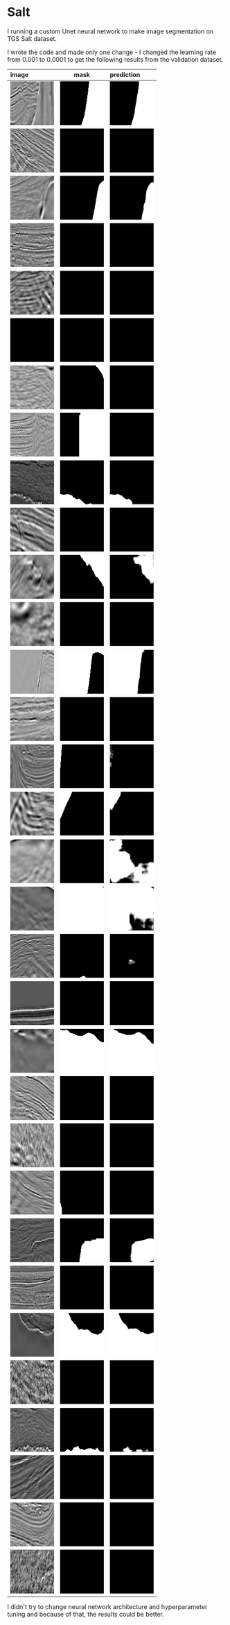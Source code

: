 # Salt

I running a custom Unet neural network to make image segmentation on TGS Salt dataset.

I wrote the code and made only one change - I changed the learning rate from 0.001 to 0.0001 to get the following results from the validation dataset.

image|mask|prediction
:----|:--:|:---------
![](readme_images/image1.png)|![](readme_images/mask1.png)|![](readme_images/pred1.png)
![](readme_images/image2.png)|![](readme_images/mask2.png)|![](readme_images/pred2.png)
![](readme_images/image3.png)|![](readme_images/mask3.png)|![](readme_images/pred3.png)
![](readme_images/image4.png)|![](readme_images/mask4.png)|![](readme_images/pred4.png)
![](readme_images/image5.png)|![](readme_images/mask5.png)|![](readme_images/pred5.png)
![](readme_images/image6.png)|![](readme_images/mask6.png)|![](readme_images/pred6.png)
![](readme_images/image7.png)|![](readme_images/mask7.png)|![](readme_images/pred7.png)
![](readme_images/image8.png)|![](readme_images/mask8.png)|![](readme_images/pred8.png)
![](readme_images/image9.png)|![](readme_images/mask9.png)|![](readme_images/pred9.png)
![](readme_images/image10.png)|![](readme_images/mask10.png)|![](readme_images/pred10.png)
![](readme_images/image11.png)|![](readme_images/mask11.png)|![](readme_images/pred11.png)
![](readme_images/image12.png)|![](readme_images/mask12.png)|![](readme_images/pred12.png)
![](readme_images/image13.png)|![](readme_images/mask13.png)|![](readme_images/pred13.png)
![](readme_images/image14.png)|![](readme_images/mask14.png)|![](readme_images/pred14.png)
![](readme_images/image15.png)|![](readme_images/mask15.png)|![](readme_images/pred15.png)
![](readme_images/image16.png)|![](readme_images/mask16.png)|![](readme_images/pred16.png)
![](readme_images/image17.png)|![](readme_images/mask17.png)|![](readme_images/pred17.png)
![](readme_images/image18.png)|![](readme_images/mask18.png)|![](readme_images/pred18.png)
![](readme_images/image19.png)|![](readme_images/mask19.png)|![](readme_images/pred19.png)
![](readme_images/image20.png)|![](readme_images/mask20.png)|![](readme_images/pred20.png)
![](readme_images/image21.png)|![](readme_images/mask21.png)|![](readme_images/pred21.png)
![](readme_images/image22.png)|![](readme_images/mask22.png)|![](readme_images/pred22.png)
![](readme_images/image23.png)|![](readme_images/mask23.png)|![](readme_images/pred23.png)
![](readme_images/image24.png)|![](readme_images/mask24.png)|![](readme_images/pred24.png)
![](readme_images/image25.png)|![](readme_images/mask25.png)|![](readme_images/pred25.png)
![](readme_images/image26.png)|![](readme_images/mask26.png)|![](readme_images/pred26.png)
![](readme_images/image27.png)|![](readme_images/mask27.png)|![](readme_images/pred27.png)
![](readme_images/image28.png)|![](readme_images/mask28.png)|![](readme_images/pred28.png)
![](readme_images/image29.png)|![](readme_images/mask29.png)|![](readme_images/pred29.png)
![](readme_images/image30.png)|![](readme_images/mask30.png)|![](readme_images/pred30.png)
![](readme_images/image31.png)|![](readme_images/mask31.png)|![](readme_images/pred31.png)
![](readme_images/image32.png)|![](readme_images/mask32.png)|![](readme_images/pred32.png)

I didn't try to change neural network architecture and hyperparameter tuning and because of that, the results could be better.
